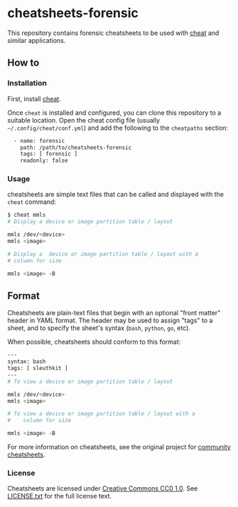 cheatsheets-forensic
===========
This repository contains forensic cheatsheets to be used with
[cheat](https://github.com/cheat/cheat) and similar applications.

## How to

### Installation
First, install [cheat](https://github.com/cheat/cheat).

Once `cheat` is installed and configured, you can clone this
repository to a suitable location.  Open the cheat config file
(usually `~/.config/cheat/conf.yml`) and add the following to the
`cheatpaths` section:

```sh
  - name: forensic
    path: /path/to/cheatsheets-forensic
    tags: [ forensic ]
    readonly: false
```

### Usage
cheatsheets are simple text files that can be called and
displayed with the `cheat` command:

```sh
$ cheat mmls
# Display a device or image partition table / layout

mmls /dev/<device>
mmls <image>

# Display a  device or image partition table / layout with a
# column for size

mmls <image> -B
```

## Format 
Cheatsheets are plain-text files that begin with an optional "front matter"
header in YAML format. The header may be used to assign "tags" to a sheet, and
to specify the sheet's syntax (`bash`, `python`, `go`, etc).

When possible, cheatsheets should conform to this format:

```sh
---
syntax: bash
tags: [ sleuthkit ]
---
# To view a device or image partition table / layout

mmls /dev/<device>
mmls <image>

# To view a device or image partition table / layout with a
#    column for size

mmls <image> -B


```

For more information on cheatsheets, see the original project for
[community cheatsheets](https://github.com/cheat/cheatsheets).



### License ###
Cheatsheets are licensed under [Creative Commons CC0 1.0][cc0]. See
[LICENSE.txt][] for the full license text.


[LICENSE.txt]: https://github.com/cheat/cheatsheets/blob/master/.github/LICENSE.txt
[cc0]: https://creativecommons.org/publicdomain/zero/1.0/legalcode
[cheat]:  https://github.com/cheat/cheat
[docopt]: http://docopt.org
